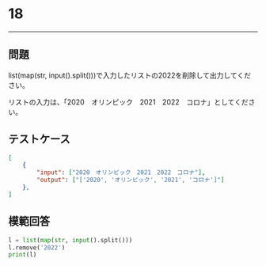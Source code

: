 # 18

---
## 問題

list(map(str, input().split()))で入力したリストの2022を削除して出力してください。

リストの入力は、「2020　オリンピック　2021　2022　コロナ」としてください。
## テストケース

```json
[
	{
		"input": ["2020　オリンピック　2021　2022　コロナ"],
		"output": ["['2020', 'オリンピック', '2021', 'コロナ']"]
  	},
]
```

## 模範回答
```python
l = list(map(str, input().split()))
l.remove('2022')
print(l)
```